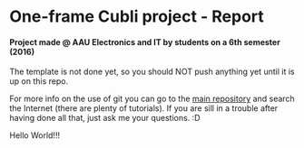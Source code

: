 # One-frame Cubli project - Report
#### Project made @ AAU Electronics and IT by students on a 6th semester (2016)

The template is not done yet, so you should NOT push anything yet until it is up on this repo.

For more info on the use of git you can go to the [main repository](https://github.com/AodhAnd/p6-cubli-main) and search the Internet (there are plenty of tutorials). If you are sill in a trouble after having done all that, just ask me your questions. :D

Hello World!!!
